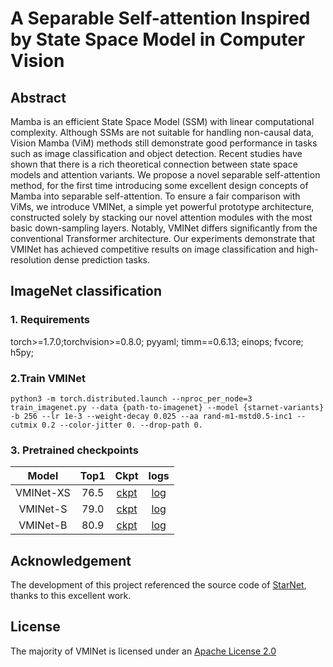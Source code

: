 # A Separable Self-attention Inspired by State Space Model in Computer Vision

## Abstract
Mamba is an efficient State Space Model (SSM) with linear computational complexity. Although SSMs are not suitable for handling non-causal data, Vision Mamba (ViM) methods still demonstrate good performance in tasks such as image classification and object detection. Recent studies have shown that there is a rich theoretical connection between state space models and attention variants. We propose a novel separable self-attention method, for the first time introducing some excellent design concepts of Mamba into separable self-attention. To ensure a fair comparison with ViMs, we introduce VMINet, a simple yet powerful prototype architecture, constructed solely by stacking our novel attention modules with the most basic down-sampling layers. Notably, VMINet differs significantly from the conventional Transformer architecture. Our experiments demonstrate that VMINet has achieved competitive results on image classification and high-resolution dense prediction tasks.

## ImageNet classification
### 1. Requirements
torch>=1.7.0;torchvision>=0.8.0;  pyyaml;  timm==0.6.13;  einops;  fvcore;  h5py;

### 2.Train VMINet
```
python3 -m torch.distributed.launch --nproc_per_node=3 train_imagenet.py --data {path-to-imagenet} --model {starnet-variants} -b 256 --lr 1e-3 --weight-decay 0.025 --aa rand-m1-mstd0.5-inc1 --cutmix 0.2 --color-jitter 0. --drop-path 0.
```
### 3. Pretrained checkpoints
|Model|Top1|Ckpt|logs|
|:-----:|:----:|:----:|:----:|
|VMINet-XS|76.5| [ckpt](https://github.com/yws-wxs/VMINet/releases/download/output/XS-ckpt.pth.tar) | [log](https://github.com/yws-wxs/VMINet/releases/download/output/XS-log.csv) |
|VMINet-S|79.0|[ckpt](https://github.com/yws-wxs/VMINet/releases/download/output/S-ckpt.pth.tar)  |  [log](https://github.com/yws-wxs/VMINet/releases/download/output/S-log.csv)|
|VMINet-B|80.9|  [ckpt](https://github.com/yws-wxs/VMINet/releases/download/output/B-ckpt.pth.tar)|[log](https://github.com/yws-wxs/VMINet/releases/download/output/B-log.csv)  |

## Acknowledgement
The development of this project referenced the source code of [StarNet](https://github.com/ma-xu/Rewrite-the-Stars/tree/main/imagenet), thanks to this excellent work.

## License
The majority of VMINet is licensed under an [Apache License 2.0](https://github.com/ma-xu/Rewrite-the-Stars/blob/main/LICENSE)
